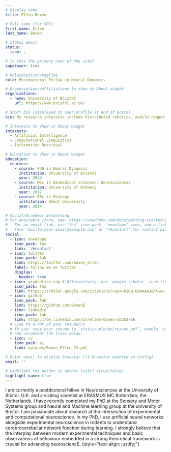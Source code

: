 ```yaml
---
# Display name
title: Ellen Boven 

# Full name (for SEO)
first_name: Ellen 
last_name: Boven

# Status emoji
status:
  icon: ☕️

# Is this the primary user of the site?
superuser: true

# Role/position/tagline
role: Postdoctoral Fellow in Neural Dynamics

# Organizations/Affiliations to show in About widget
organizations:
  - name: University of Bristol
    url: https://www.bristol.ac.uk/

# Short bio (displayed in user profile at end of posts)
bio: My research interests include distributed robotics, mobile computing and programmable matter.

# Interests to show in About widget
interests:
  - Artificial Intelligence
  - Computational Linguistics
  - Information Retrieval

# Education to show in About widget
education:
  courses:
    - course: PhD in Neural Dynamics
      institution: University of Bristol
      year: 2023
    - course: Msc in Biomedical sciences: Neurosciences
      institution: University of Antwerp
      year: 2017
    - course: BSc in Biology
      institution: Ghent University
      year: 2014

# Social/Academic Networking
# For available icons, see: https://wowchemy.com/docs/getting-started/page-builder/#icons
#   For an email link, use "fas" icon pack, "envelope" icon, and a link in the
#   form "mailto:your-email@example.com" or "/#contact" for contact widget.
social:
  - icon: envelope
    icon_pack: fas
    link: '/#contact'
  - icon: twitter
    icon_pack: fab
    link: https://twitter.com/boven_ellen
    label: Follow me on Twitter
    display:
      header: true
  - icon: graduation-cap # Alternatively, use `google-scholar` icon from `ai` icon pack
    icon_pack: fas
    link: https://scholar.google.com/citations?user=hiGq-U0AAAAJ&hl=en
  - icon: github
    icon_pack: fab
    link: https://github.com/BovenE
  - icon: linkedin
    icon_pack: fab
    link: https://be.linkedin.com/in/ellen-boven-5b2627a6
  # Link to a PDF of your resume/CV.
  # To use: copy your resume to `static/uploads/resume.pdf`, enable `ai` icons in `params.yaml`,
  # and uncomment the lines below.
  - icon: cv
    icon_pack: ai
    link: uploads/Boven_Ellen_CV.pdf

# Enter email to display Gravatar (if Gravatar enabled in Config)
email: ''

# Highlight the author in author lists? (true/false)
highlight_name: true
---
```


I am currently a postdoctoral fellow in Neurosciences at the University of Bristol, U.K. and a visiting scientist at ERASMUS MC Rotterdam, the Netherlands. I have recently completed my PhD at the Sensory and Motor Systems group and Neural and Machine learning group at the university of Bristol. I am passionate about research at the intersection of experimental and computational neuroscience. In my PhD, I use artificial neural networks alongside experimental neuroscience in rodents to understand cerebrocerebellar network function during learning. I strongly believe that the interplay between modern experimental techniques and basic observations of behaviour embedded in a strong theoretical framework is crucial for advancing neurosciencE.
{style="text-align: justify;"}
